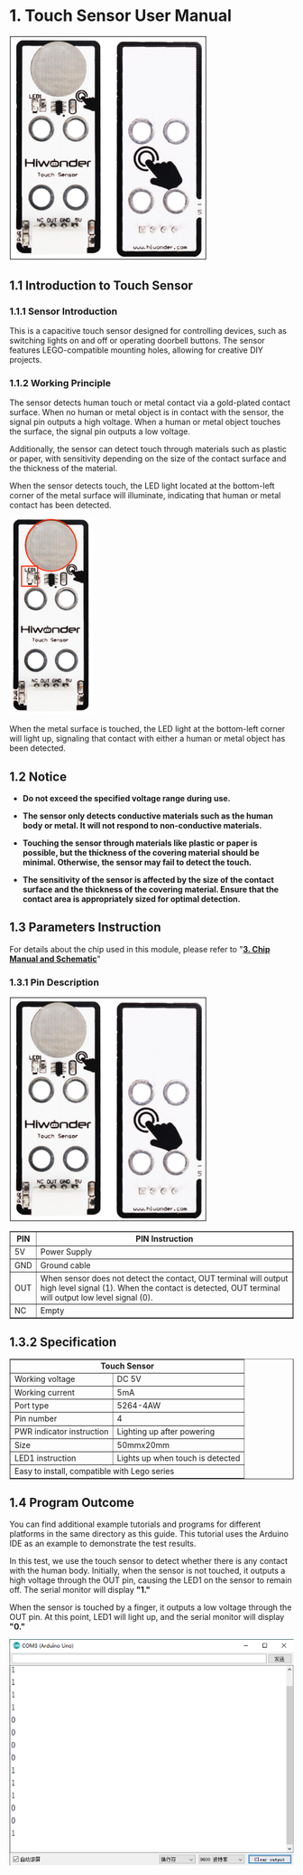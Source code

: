 # 1. Touch Sensor User Manual

<img src="../_static/media/chapter_1/image2.png" class="common_img" style="width:350px;"/>

## 1.1 Introduction to Touch Sensor

### 1.1.1 Sensor Introduction

This is a capacitive touch sensor designed for controlling devices, such as switching lights on and off or operating doorbell buttons. The sensor features LEGO-compatible mounting holes, allowing for creative DIY projects.

### 1.1.2 Working Principle

The sensor detects human touch or metal contact via a gold-plated contact surface. When no human or metal object is in contact with the sensor, the signal pin outputs a high voltage. When a human or metal object touches the surface, the signal pin outputs a low voltage.

Additionally, the sensor can detect touch through materials such as plastic or paper, with sensitivity depending on the size of the contact surface and the thickness of the material.

When the sensor detects touch, the LED light located at the bottom-left corner of the metal surface will illuminate, indicating that human or metal contact has been detected.

<img src="../_static/media/chapter_1/image3.png" class="common_img" style="width:150px;"/>

When the metal surface is touched, the LED light at the bottom-left corner will light up, signaling that contact with either a human or metal object has been detected.

## 1.2 Notice

* **Do not exceed the specified voltage range during use.**

* **The sensor only detects conductive materials such as the human body or metal. It will not respond to non-conductive materials.**

* **Touching the sensor through materials like plastic or paper is possible, but the thickness of the covering material should be minimal. Otherwise, the sensor may fail to detect the touch.**

* **The sensitivity of the sensor is affected by the size of the contact surface and the thickness of the covering material. Ensure that the contact area is appropriately sized for optimal detection.**

## 1.3 Parameters Instruction

For details about the chip used in this module, please refer to "**[3. Chip Manual and Schematic]()**"

### 1.3.1 Pin Description

<img src="../_static/media/chapter_1/image2.png" class="common_img" style="width:350px;" />

<table class="docutils-nobg" border="1">
  <thead>
    <tr>
      <th>PIN</th>
      <th>PIN Instruction</th>
    </tr>
  </thead>
  <tbody>
    <tr>
      <td>5V</td>
      <td>Power Supply</td>
    </tr>
    <tr>
      <td>GND</td>
      <td>Ground cable</td>
    </tr>
    <tr>
      <td>OUT</td>
      <td>When sensor does not detect the contact, OUT terminal will output high level signal (1). When the contact is detected, OUT terminal will output low level signal (0).</td>
    </tr>
    <tr>
      <td>NC</td>
      <td>Empty</td>
    </tr>
  </tbody>
</table>

## 1.3.2 Specification

<table class="docutils-nobg" border="1">
  <tr>
    <td colspan="2" style="text-align: center;"><b>Touch Sensor</b></td>
  </tr>
  <tr>
    <td>Working voltage</td>
    <td>DC 5V</td>
  </tr>
  <tr>
    <td>Working current</td>
    <td>5mA</td>
  </tr>
  <tr>
    <td>Port type</td>
    <td>5264-4AW</td>
  </tr>
  <tr>
    <td>Pin number</td>
    <td>4</td>
  </tr>
  <tr>
    <td>PWR indicator instruction</td>
    <td>Lighting up after powering</td>
  </tr>
  <tr>
    <td>Size</td>
    <td>50mmx20mm</td>
  </tr>
  <tr>
    <td>LED1 instruction</td>
    <td>Lights up when touch is detected</td>
  </tr>
  <tr>
    <td colspan="2">Easy to install, compatible with Lego series</td>
  </tr>
</table>

## 1.4 Program Outcome

You can find additional example tutorials and programs for different platforms in the same directory as this guide. This tutorial uses the Arduino IDE as an example to demonstrate the test results.

In this test, we use the touch sensor to detect whether there is any contact with the human body. Initially, when the sensor is not touched, it outputs a high voltage through the OUT pin, causing the LED1 on the sensor to remain off. The serial monitor will display **"1."**

When the sensor is touched by a finger, it outputs a low voltage through the OUT pin. At this point, LED1 will light up, and the serial monitor will display **"0."**

<img src="../_static/media/chapter_1/image4.png" class="common_img" />
